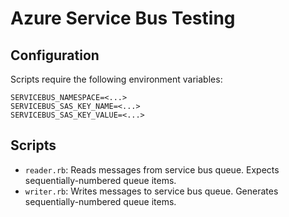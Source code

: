 # Azure Service Bus Testing

## Configuration

Scripts require the following environment variables:
```
SERVICEBUS_NAMESPACE=<...>
SERVICEBUS_SAS_KEY_NAME=<...>
SERVICEBUS_SAS_KEY_VALUE=<...>
```

## Scripts

* `reader.rb`: Reads messages from service bus queue. Expects sequentially-numbered queue items.
* `writer.rb`: Writes messages to service bus queue. Generates sequentially-numbered queue items.
